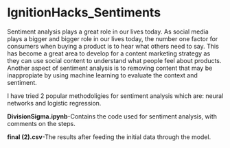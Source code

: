 # IgnitionHacks_Sentiments
Sentiment analysis plays a great role in our lives today. As social media plays a bigger and bigger role in our lives today, the number one factor for consumers when buying a product is to hear what others need to say. This has become a great area to develop for a content marketing strategy as they can use social content to understand what people feel about products. Another aspect of sentiment analysis is to removing content that may be inappropiate by using machine learning to evaluate the context and sentiment.

I have tried 2 popular methodoligies for sentiment analysis which are: neural networks and logistic regression.

**DivisionSigma.ipynb**-Contains the code used for sentiment analysis, with comments on the steps.

**final (2).csv**-The results after feeding the initial data through the model.

